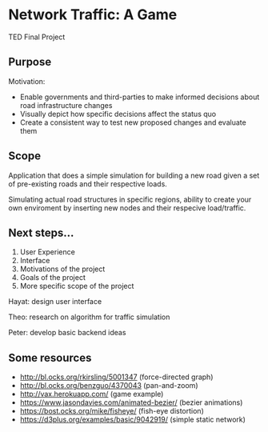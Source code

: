 # Network Traffic: A Game
TED Final Project

## Purpose

Motivation: 

* Enable governments and third-parties to make informed decisions about road infrastructure changes
* Visually depict how specific decisions affect the status quo
* Create a consistent way to test new proposed changes and evaluate them


## Scope

Application that does a simple simulation for building a new road given a set of pre-existing roads and their respective loads.

Simulating actual road structures in specific regions, ability to create your own enviroment by inserting new nodes and their respecive load/traffic. 

## Next steps...

1. User Experience
2. Interface
3. Motivations of the project
4. Goals of the project
5. More specific scope of the project



Hayat: design user interface

Theo: research on algorithm for traffic simulation

Peter: develop basic backend ideas

## Some resources
* http://bl.ocks.org/rkirsling/5001347 (force-directed graph)
* http://bl.ocks.org/benzguo/4370043 (pan-and-zoom)
* http://vax.herokuapp.com/ (game example)
* https://www.jasondavies.com/animated-bezier/ (bezier animations)
* https://bost.ocks.org/mike/fisheye/ (fish-eye distortion)
* https://d3plus.org/examples/basic/9042919/ (simple static network)
